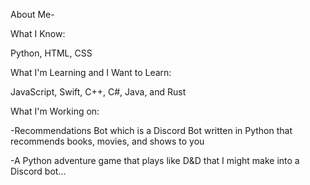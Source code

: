 About Me-

What I Know:

Python, HTML, CSS



What I'm Learning and I Want to Learn:

JavaScript, Swift, C++, C#, Java, and Rust



What I'm Working on:

-Recommendations Bot which is a Discord Bot written in Python that recommends books, movies, and shows to you

-A Python adventure game that plays like D&D that I might make into a Discord bot...

